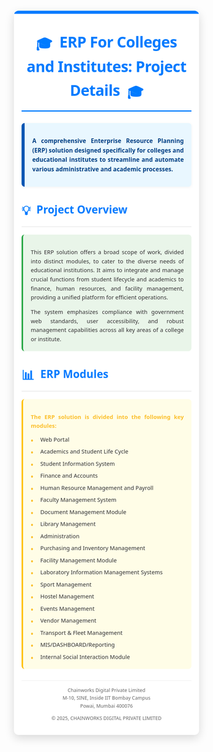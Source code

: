 <div style="font-family: 'Segoe UI', Tahoma, Geneva, Verdana, sans-serif; line-height: 1.6; color: #333; margin: 10px auto; padding: 20px; background-color: #ffffff; border-radius: 12px; box-shadow: rgba(0, 0, 0, 0.15) 0px 8px 24px; max-width: 900px; width: calc(100% - 20px); box-sizing: border-box; overflow: hidden; position: relative;">
<style>
@media (max-width: 768px) {
div[style*="max-width: 900px"] {
padding: 15px !important;
width: calc(100% - 10px) !important;
margin: 5px auto !important;
}
h1[style*="font-size: 2.8em"] {
font-size: 1.8em !important;
margin-top: 20px !important;
margin-bottom: 20px !important;
padding-bottom: 10px !important;
}
h2[style*="font-size: 2em"] {
font-size: 1.5em !important;
margin-top: 30px !important;
margin-bottom: 15px !important;
padding-bottom: 10px !important;
}
h3[style*="font-size: 1.5em"] {
font-size: 1.2em !important;
margin-bottom: 10px !important;
}
div[style*="font-size: 1.1em"], div[style*="font-size: 1.05em"], div[style*="font-size: 1.0em"] {
font-size: 0.95em !important;
padding: 15px !important;
}
p, ul, li {
font-size: 0.95em !important;
line-height: 1.5 !important;
}
ul[style*="list-style: none"] li {
padding-left: 20px !important;
}
ul[style*="list-style: none"] li span {
font-size: 1em !important;
}
}
</style>
<div style="position: absolute; top: 0; left: 0; width: 100%; height: 8px; background-color: #007bff; border-top-left-radius: 12px; border-top-right-radius: 12px;"></div>
<h1 style="font-size: 2.8em; text-align: center; margin-top: 30px; margin-bottom: 30px; color: #007bff; border-bottom: 3px solid #007bff; padding-bottom: 20px; display: block; width: fit-content; margin-left: auto; margin-right: auto; font-weight: 700; letter-spacing: -0.8px;">
<span style="vertical-align: middle; font-size: 0.9em; margin-right: 10px;">🎓</span> ERP For Colleges and Institutes: Project Details <span style="vertical-align: middle; font-size: 0.9em; margin-left: 10px;">🎓</span>
</h1>
<div style="font-size: 1.1em; text-align: justify; margin-bottom: 30px; background-color: #e9f7ff; padding: 20px; border-left: 8px solid #0056b3; border-radius: 8px; box-shadow: rgba(0, 0, 0, 0.05) 0px 2px 8px;">
<p style="margin-bottom: 0.8em; font-weight: 600; color: #004085;">
A comprehensive Enterprise Resource Planning (ERP) solution designed specifically for colleges and educational institutes to streamline and automate various administrative and academic processes.
</p>
</div>

<h2 style="font-size: 2em; color: #007bff; margin-top: 35px; margin-bottom: 20px; border-bottom: 1px solid #ddd; padding-bottom: 15px; font-weight: 600;">
<span style="font-size: 1.2em; vertical-align: middle; margin-right: 8px;">💡</span> Project Overview
</h2>
<div style="font-size: 1.05em; text-align: justify; margin-bottom: 30px; padding-left: 15px; border-left: 4px solid #28a745; background-color: #e9f5e9; border-radius: 8px; padding: 20px;">
<p style="margin-bottom: 1em;">
This ERP solution offers a broad scope of work, divided into distinct modules, to cater to the diverse needs of educational institutions. It aims to integrate and manage crucial functions from student lifecycle and academics to finance, human resources, and facility management, providing a unified platform for efficient operations.
</p>
<p style="margin-bottom: 0;">
The system emphasizes compliance with government web standards, user accessibility, and robust management capabilities across all key areas of a college or institute.
</p>
</div>

<h2 style="font-size: 2em; color: #007bff; margin-top: 35px; margin-bottom: 20px; border-bottom: 1px solid #ddd; padding-bottom: 15px; font-weight: 600;">
<span style="font-size: 1.2em; vertical-align: middle; margin-right: 8px;">📊</span> ERP Modules
</h2>
<div style="font-size: 1.05em; text-align: justify; margin-bottom: 30px; padding-left: 15px; border-left: 4px solid #ffc107; background-color: #fffde7; border-radius: 8px; padding: 20px;">
<p style="margin-bottom: 0.8em; font-weight: 600; color: #fbc02d;">The ERP solution is divided into the following key modules:</p>
<ul style="list-style: none; padding-left: 0; margin: 0;">
<li style="margin-bottom: 8px; position: relative; padding-left: 25px;"><span style="position: absolute; left: 0; color: #fbc02d; font-weight: bold; font-size: 1.2em;">•</span> Web Portal</li>
<li style="margin-bottom: 8px; position: relative; padding-left: 25px;"><span style="position: absolute; left: 0; color: #fbc02d; font-weight: bold; font-size: 1.2em;">•</span> Academics and Student Life Cycle</li>
<li style="margin-bottom: 8px; position: relative; padding-left: 25px;"><span style="position: absolute; left: 0; color: #fbc02d; font-weight: bold; font-size: 1.2em;">•</span> Student Information System</li>
<li style="margin-bottom: 8px; position: relative; padding-left: 25px;"><span style="position: absolute; left: 0; color: #fbc02d; font-weight: bold; font-size: 1.2em;">•</span> Finance and Accounts</li>
<li style="margin-bottom: 8px; position: relative; padding-left: 25px;"><span style="position: absolute; left: 0; color: #fbc02d; font-weight: bold; font-size: 1.2em;">•</span> Human Resource Management and Payroll</li>
<li style="margin-bottom: 8px; position: relative; padding-left: 25px;"><span style="position: absolute; left: 0; color: #fbc02d; font-weight: bold; font-size: 1.2em;">•</span> Faculty Management System</li>
<li style="margin-bottom: 8px; position: relative; padding-left: 25px;"><span style="position: absolute; left: 0; color: #fbc02d; font-weight: bold; font-size: 1.2em;">•</span> Document Management Module</li>
<li style="margin-bottom: 8px; position: relative; padding-left: 25px;"><span style="position: absolute; left: 0; color: #fbc02d; font-weight: bold; font-size: 1.2em;">•</span> Library Management</li>
<li style="margin-bottom: 8px; position: relative; padding-left: 25px;"><span style="position: absolute; left: 0; color: #fbc02d; font-weight: bold; font-size: 1.2em;">•</span> Administration</li>
<li style="margin-bottom: 8px; position: relative; padding-left: 25px;"><span style="position: absolute; left: 0; color: #fbc02d; font-weight: bold; font-size: 1.2em;">•</span> Purchasing and Inventory Management</li>
<li style="margin-bottom: 8px; position: relative; padding-left: 25px;"><span style="position: absolute; left: 0; color: #fbc02d; font-weight: bold; font-size: 1.2em;">•</span> Facility Management Module</li>
<li style="margin-bottom: 8px; position: relative; padding-left: 25px;"><span style="position: absolute; left: 0; color: #fbc02d; font-weight: bold; font-size: 1.2em;">•</span> Laboratory Information Management Systems</li>
<li style="margin-bottom: 8px; position: relative; padding-left: 25px;"><span style="position: absolute; left: 0; color: #fbc02d; font-weight: bold; font-size: 1.2em;">•</span> Sport Management</li>
<li style="margin-bottom: 8px; position: relative; padding-left: 25px;"><span style="position: absolute; left: 0; color: #fbc02d; font-weight: bold; font-size: 1.2em;">•</span> Hostel Management</li>
<li style="margin-bottom: 8px; position: relative; padding-left: 25px;"><span style="position: absolute; left: 0; color: #fbc02d; font-weight: bold; font-size: 1.2em;">•</span> Events Management</li>
<li style="margin-bottom: 8px; position: relative; padding-left: 25px;"><span style="position: absolute; left: 0; color: #fbc02d; font-weight: bold; font-size: 1.2em;">•</span> Vendor Management</li>
<li style="margin-bottom: 8px; position: relative; padding-left: 25px;"><span style="position: absolute; left: 0; color: #fbc02d; font-weight: bold; font-size: 1.2em;">•</span> Transport & Fleet Management</li>
<li style="margin-bottom: 8px; position: relative; padding-left: 25px;"><span style="position: absolute; left: 0; color: #fbc02d; font-weight: bold; font-size: 1.2em;">•</span> MIS/DASHBOARD/Reporting</li>
<li style="margin-bottom: 0; position: relative; padding-left: 25px;"><span style="position: absolute; left: 0; color: #fbc02d; font-weight: bold; font-size: 1.2em;">•</span> Internal Social Interaction Module</li>
</ul>
</div>

<p style="text-align: center; font-size: 0.9em; color: #666; margin-top: 30px; padding-top: 15px; border-top: 1px solid #eee;">
Chainworks Digital Private Limited<br>
M-10, SINE, Inside IIT Bombay Campus<br>
Powai, Mumbai 400076
</p>
<p style="text-align: center; font-size: 0.9em; color: #666; margin-top: 10px;">
© 2025, CHAINWORKS DIGITAL PRIVATE LIMITED
</p>
</div>